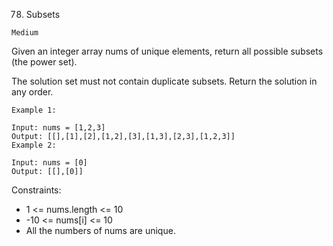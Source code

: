 78. Subsets

`Medium`

Given an integer array nums of unique elements, return all possible subsets (the power set).

The solution set must not contain duplicate subsets. Return the solution in any order.

```
Example 1:

Input: nums = [1,2,3]
Output: [[],[1],[2],[1,2],[3],[1,3],[2,3],[1,2,3]]
Example 2:

Input: nums = [0]
Output: [[],[0]]
```

Constraints:

- 1 <= nums.length <= 10
- -10 <= nums[i] <= 10
- All the numbers of nums are unique.
